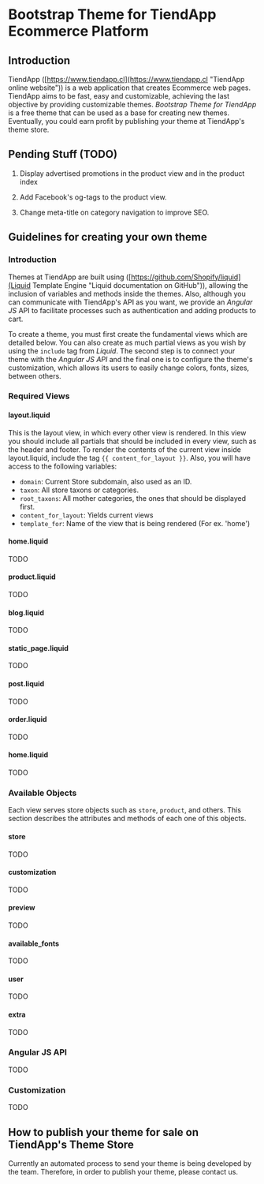 # Bootstrap Theme for TiendApp Ecommerce Platform

## Introduction

TiendApp ([https://www.tiendapp.cl](https://www.tiendapp.cl "TiendApp online website")) is a web application that creates Ecommerce web pages. TiendApp aims to be fast, easy and customizable, achieving the last objective by providing customizable themes. *Bootstrap Theme for TiendApp* is a free theme that can be used as a base for creating new themes. Eventually, you could earn profit by publishing your theme at TiendApp's theme store.

## Pending Stuff (TODO)

1. Display advertised promotions in the product view and in the product index

2. Add Facebook's og-tags to the product view.

3. Change meta-title on category navigation to improve SEO.

## Guidelines for creating your own theme

### Introduction

Themes at TiendApp are built using ([https://github.com/Shopify/liquid](Liquid Template Engine "Liquid documentation on GitHub")), allowing the inclusion of variables and methods inside the themes. Also, although you can communicate with TiendApp's API as you want, we provide an *Angular JS* API to facilitate processes such as authentication and adding products to cart.

To create a theme, you must first create the fundamental views which are detailed below. You can also create as much partial views as you wish by using the `include` tag from *Liquid*. The second step is to connect your theme with the *Angular JS API* and the final one is to configure the theme's customization, which allows its users to easily change colors, fonts, sizes, between others.

### Required Views

#### layout.liquid

This is the layout view, in which every other view is rendered. In this view you should include all partials that should be included in every view, such as the header and footer. To render the contents of the current view inside layout.liquid, include the tag `{{ content_for_layout }}`. Also, you will have access to the following variables:

+ `domain`: Current Store subdomain, also used as an ID.
+ `taxon`: All store taxons or categories.
+ `root_taxons`: All mother categories, the ones that should be displayed first.
+ `content_for_layout`: Yields current views
+ `template_for`: Name of the view that is being rendered (For ex. 'home')

#### home.liquid

TODO

#### product.liquid

TODO

#### blog.liquid

TODO

#### static_page.liquid

TODO

#### post.liquid

TODO

#### order.liquid

TODO

#### home.liquid

TODO

### Available Objects

Each view serves store objects such as `store`, `product`, and others. This section describes the attributes and methods of each one of this objects.

#### store

TODO

#### customization

TODO

#### preview

TODO

#### available_fonts

TODO

#### user

TODO

#### extra

TODO

### Angular JS API

TODO

### Customization

TODO

## How to publish your theme for sale on TiendApp's Theme Store

Currently an automated process to send your theme is being developed by the team. Therefore, in order to publish your theme, please contact us.